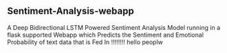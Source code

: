 ## Sentiment-Analysis-webapp
A Deep Bidirectional LSTM Powered Sentiment Analysis Model running in a flask supported Webapp which Predicts the Sentiment and Emotional Probability of text data that is Fed In !!!!!!!!
hello peoplw
